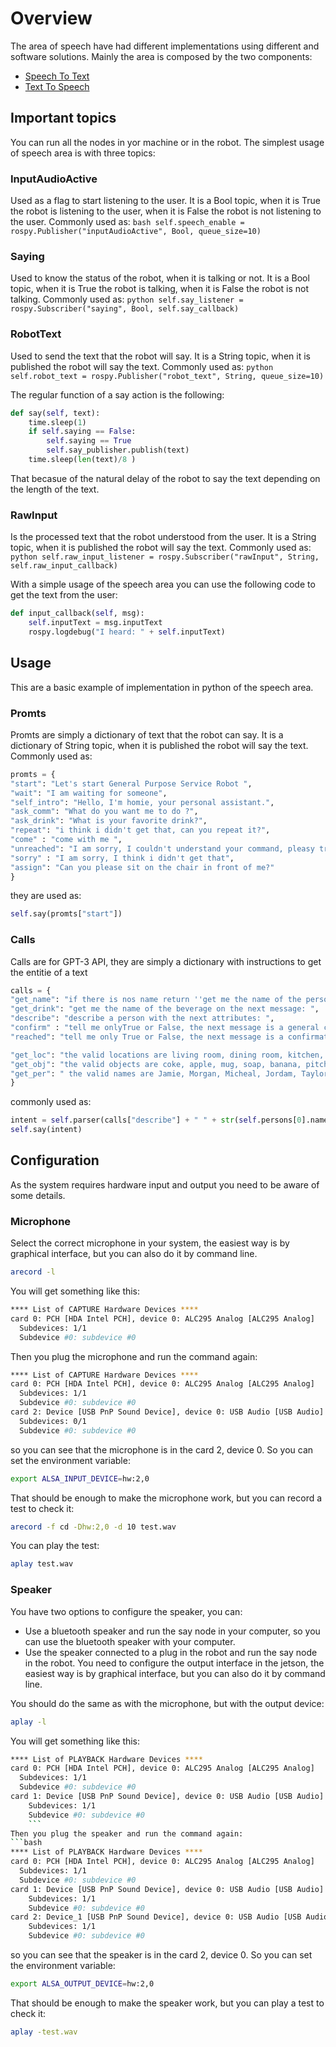 # Overview 

The area of speech have had different implementations using different and software solutions.
Mainly the area is composed by the two components: 

- [Speech To Text](speech_to_text.md)
- [Text To Speech](text_to_speech.md)

## Important topics
You can run all the nodes in yor machine or in the robot. The simplest usage of speech area is with three topics:

###  InputAudioActive 

Used as a flag to start listening to the user. It is a Bool topic, when it is True the robot is listening to the user, when it is False the robot is not listening to the user. Commonly used as:
    ```bash
    self.speech_enable = rospy.Publisher("inputAudioActive", Bool, queue_size=10)
    ```

### Saying

Used to know the status of the robot, when it is talking or not. It is a Bool topic, when it is True the robot is talking, when it is False the robot is not talking. Commonly used as:
    ```python
    self.say_listener = rospy.Subscriber("saying", Bool, self.say_callback)
    ```

### RobotText

Used to send the text that the robot will say. It is a String topic, when it is published the robot will say the text. Commonly used as:
    ```python
    self.robot_text = rospy.Publisher("robot_text", String, queue_size=10)
    ``` 

The regular function of a say action is the following:

```python
def say(self, text):
    time.sleep(1)   
    if self.saying == False:
        self.saying == True
        self.say_publisher.publish(text)
    time.sleep(len(text)/8 )    
``` 
That becasue of the natural delay of the robot to say the text depending on the length of the text.

### RawInput

Is the processed text that the robot understood from the user. It is a String topic, when it is published the robot will say the text. Commonly used as:
    ```python
    self.raw_input_listener = rospy.Subscriber("rawInput", String, self.raw_input_callback)
    ```

With a simple usage of the speech area you can use the following code to get the text from the user:

```python
def input_callback(self, msg):
    self.inputText = msg.inputText
    rospy.logdebug("I heard: " + self.inputText)
```

## Usage 

This are a basic example of implementation in python of the speech area.

### Promts

Promts are simply a dictionary of text that the robot can say. It is a dictionary of String topic, when it is published the robot will say the text. Commonly used as:
```python
promts = {
"start": "Let's start General Purpose Service Robot ",
"wait": "I am waiting for someone",
"self_intro": "Hello, I'm homie, your personal assistant.",
"ask_comm": "What do you want me to do ?",
"ask_drink": "What is your favorite drink?",
"repeat": "i think i didn't get that, can you repeat it?",
"come" : "come with me ",
"unreached": "I am sorry, I couldn't understand your command, pleasy try again ",
"sorry" : "I am sorry, I think i didn't get that",
"assign": "Can you please sit on the chair in front of me?"
}
```
they are used as:
```python
self.say(promts["start"])
```

### Calls 

Calls are for GPT-3 API, they are simply a dictionary with instructions to get the entitie of a text
```python
calls = {
"get_name": "if there is nos name return ''get me the name of the person on the next message: ",
"get_drink": "get me the name of the beverage on the next message: ",
"describe": "describe a person with the next attributes: ",
"confirm" : "tell me onlyTrue or False, the next message is a general confirmation, like ues, OK, got it:",
"reached": "tell me only True or False, the next message is a confirmation that you reached a place:",

"get_loc": "the valid locations are living room, dining room, kitchen, bedroom. Give me only the location on this message: ",
"get_obj": "the valid objects are coke, apple, mug, soap, banana, pitcher. Now give me only the object on this message: ",
"get_per": " the valid names are Jamie, Morgan, Micheal, Jordam, Taylor, Tracy, Robin, Alex. Now give me only the name on this mesage: "
}
```

commonly used as:
```python
intent = self.parser(calls["describe"] + " " + str(self.persons[0].name) + " " + str(self.persons[0].race) + " " + str(self.persons[0].age))
self.say(intent)
```

## Configuration

As the system requires hardware input and output you need to be aware of some details.

### Microphone

Select the correct microphone in your system, the easiest way is by graphical interface, but you can also do it by command line. 

```bash
arecord -l
```
You will get something like this:
```bash
**** List of CAPTURE Hardware Devices ****
card 0: PCH [HDA Intel PCH], device 0: ALC295 Analog [ALC295 Analog]
  Subdevices: 1/1
  Subdevice #0: subdevice #0
```
Then you plug the microphone and run the command again:
```bash
**** List of CAPTURE Hardware Devices ****
card 0: PCH [HDA Intel PCH], device 0: ALC295 Analog [ALC295 Analog]
  Subdevices: 1/1
  Subdevice #0: subdevice #0
card 2: Device [USB PnP Sound Device], device 0: USB Audio [USB Audio]
  Subdevices: 0/1
  Subdevice #0: subdevice #0
```
so you can see that the microphone is in the card 2, device 0. So you can set the environment variable:
```bash
export ALSA_INPUT_DEVICE=hw:2,0
```
That should be enough to make the microphone work, but you can record a test to check it:
```bash
arecord -f cd -Dhw:2,0 -d 10 test.wav
```
You can play the test:
```bash
aplay test.wav
```

### Speaker

You have two options to configure the speaker, you can: 

- Use a bluetooth speaker and run the say node in your computer, so you can use the bluetooth speaker with your computer.
- Use the speaker connected to a plug in the robot and run the say node in the robot. You need to configure the output interface in the jetson, the easiest way is by graphical interface, but you can also do it by command line. 

You should do the same as with the microphone, but with the output device:
```bash
aplay -l
```
You will get something like this:
```bash
**** List of PLAYBACK Hardware Devices ****
card 0: PCH [HDA Intel PCH], device 0: ALC295 Analog [ALC295 Analog]
  Subdevices: 1/1
  Subdevice #0: subdevice #0
card 1: Device [USB PnP Sound Device], device 0: USB Audio [USB Audio]
    Subdevices: 1/1
    Subdevice #0: subdevice #0
    ```
Then you plug the speaker and run the command again:
```bash
**** List of PLAYBACK Hardware Devices ****
card 0: PCH [HDA Intel PCH], device 0: ALC295 Analog [ALC295 Analog]
  Subdevices: 1/1
  Subdevice #0: subdevice #0
card 1: Device [USB PnP Sound Device], device 0: USB Audio [USB Audio]
    Subdevices: 1/1
    Subdevice #0: subdevice #0
card 2: Device_1 [USB PnP Sound Device], device 0: USB Audio [USB Audio]
    Subdevices: 1/1
    Subdevice #0: subdevice #0
```
so you can see that the speaker is in the card 2, device 0. So you can set the environment variable:
```bash
export ALSA_OUTPUT_DEVICE=hw:2,0
```
That should be enough to make the speaker work, but you can play a test to check it:
```bash
aplay -test.wav
```

